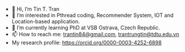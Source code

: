 - 👋 Hi, I’m Tin T. Tran
- 👀 I’m interested in Pthread coding, Recommender System, IOT and Location-based application.
- 🌱 I’m currently learning PhD at VSB Ostrava, Czech Republic.
- 📫 How to reach me: trantin84@gmail.com, trantrungtin@tdtu.edu.vn
- My research profile: https://orcid.org/0000-0003-4252-6898 

<!---
Trantin84/Trantin84 is a ✨ special ✨ repository because its `README.md` (this file) appears on your GitHub profile.
You can click the Preview link to take a look at your changes.
--->
